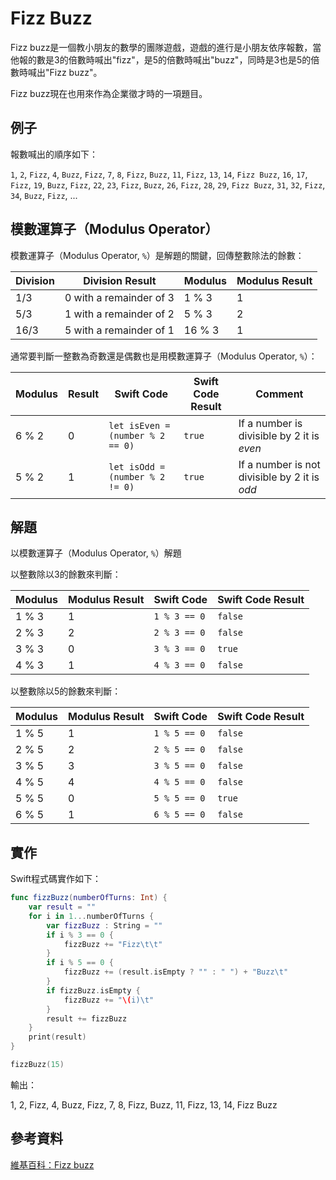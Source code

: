 # Fizz Buzz

Fizz buzz是一個教小朋友的數學的團隊遊戲，遊戲的進行是小朋友依序報數，當他報的數是3的倍數時喊出"fizz"，是5的倍數時喊出"buzz"，同時是3也是5的倍數時喊出"Fizz buzz"。

Fizz buzz現在也用來作為企業徵才時的一項題目。

## 例子

報數喊出的順序如下：

`1`, `2`, `Fizz`, `4`, `Buzz`, `Fizz`, `7`, `8`, `Fizz`, `Buzz`, `11`, `Fizz`, `13`, `14`, `Fizz Buzz`, `16`, `17`, `Fizz`, `19`, `Buzz`, `Fizz`, `22`, `23`, `Fizz`, `Buzz`, `26`, `Fizz`, `28`, `29`, `Fizz Buzz`, `31`, `32`, `Fizz`, `34`, `Buzz`, `Fizz`, ...

## 	模數運算子（Modulus Operator）

模數運算子（Modulus Operator, `%`）是解題的關鍵，回傳整數除法的餘數：

| Division | Division Result | Modulus | Modulus Result |
| -- | -- | -- | -- |
| 1/3 | 0 with a remainder of 3 | 1 % 3 | 1 |
| 5/3 | 1 with a remainder of 2 |  5 % 3 | 2 |
| 16/3 | 5 with a remainder of 1 | 16 % 3 | 1 |

通常要判斷一整數為奇數還是偶數也是用模數運算子（Modulus Operator, `%`）：

| Modulus| Result | Swift Code  | Swift Code Result | Comment |
| -- | -- | -- | -- | -- |
| 6 % 2 | 0 | `let isEven = (number % 2 == 0)` | `true` | If a number is divisible by 2 it is *even* |
| 5 % 2 | 1 |  `let isOdd = (number % 2 != 0)` | `true` | If a number is not divisible by 2 it is *odd* |

## 解題

以模數運算子（Modulus Operator, `%`）解題

以整數除以3的餘數來判斷：

| Modulus | Modulus Result | Swift Code    | Swift Code Result |
| -- | -- | -- | -- |
| 1 % 3 | 1            | `1 % 3 == 0`  | `false`           |
| 2 % 3 | 2            | `2 % 3 == 0`  | `false`           |
| 3 % 3 | 0            | `3 % 3 == 0`  | `true`            |
| 4 % 3 | 1            | `4 % 3 == 0`  | `false`           |

以整數除以5的餘數來判斷：

| Modulus | Modulus Result | Swift Code    | Swift Code Result |
| -- | -- | -- | -- |
| 1 % 5 | 1            | `1 % 5 == 0`  | `false`           |
| 2 % 5 | 2            | `2 % 5 == 0`  | `false`           |
| 3 % 5 | 3            | `3 % 5 == 0`  | `false`           |
| 4 % 5 | 4            | `4 % 5 == 0`  | `false`           |
| 5 % 5 | 0            | `5 % 5 == 0`  | `true`            |
| 6 % 5 | 1            | `6 % 5 == 0`  | `false`           |

## 實作

Swift程式碼實作如下：

```swift
func fizzBuzz(numberOfTurns: Int) {
	var result = ""
	for i in 1...numberOfTurns {
		var fizzBuzz : String = ""
		if i % 3 == 0 {
			fizzBuzz += "Fizz\t\t"
		}
		if i % 5 == 0 {
			fizzBuzz += (result.isEmpty ? "" : " ") + "Buzz\t"
		}
		if fizzBuzz.isEmpty {
			fizzBuzz += "\(i)\t"
		}
		result += fizzBuzz
	}
	print(result)
}

fizzBuzz(15)
```

輸出：

1, 2, Fizz, 4, Buzz, Fizz, 7, 8, Fizz, Buzz, 11, Fizz, 13, 14, Fizz Buzz

## 參考資料

[維基百科：Fizz buzz](https://en.wikipedia.org/wiki/Fizz_buzz)